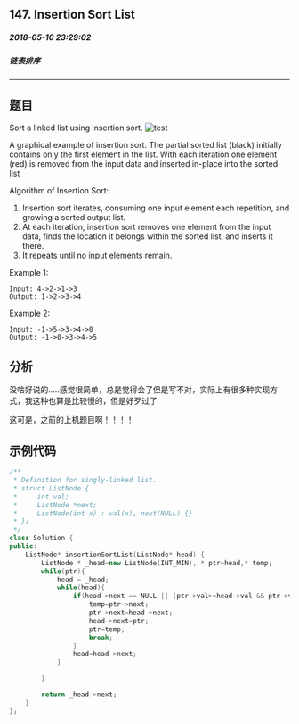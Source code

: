 ## 147. Insertion Sort List
##### 2018-05-10 23:29:02
##### 链表排序
****
##  题目
Sort a linked list using insertion sort.
![test](https://upload.wikimedia.org/wikipedia/commons/0/0f/Insertion-sort-example-300px.gif)

A graphical example of insertion sort. The partial sorted list (black) initially contains only the first element in the list.
With each iteration one element (red) is removed from the input data and inserted in-place into the sorted list

Algorithm of Insertion Sort:

1. Insertion sort iterates, consuming one input element each repetition, and growing a sorted output list.
2. At each iteration, insertion sort removes one element from the input data, finds the location it belongs within the sorted list, and inserts it there.
3. It repeats until no input elements remain.

Example 1:
```
Input: 4->2->1->3
Output: 1->2->3->4
```
Example 2:
```
Input: -1->5->3->4->0
Output: -1->0->3->4->5
```
## 分析
没啥好说的.....感觉很简单，总是觉得会了但是写不对，实际上有很多种实现方式，我这种也算是比较慢的，但是好歹过了

这可是，之前的上机题目啊！！！！
## 示例代码
```cpp
/**
 * Definition for singly-linked list.
 * struct ListNode {
 *     int val;
 *     ListNode *next;
 *     ListNode(int x) : val(x), next(NULL) {}
 * };
 */
class Solution {
public:
    ListNode* insertionSortList(ListNode* head) {
        ListNode * _head=new ListNode(INT_MIN), * ptr=head,* temp;
        while(ptr){
            head = _head;
            while(head){
                if(head->next == NULL || (ptr->val>=head->val && ptr->val <= head->next->val)){
                    temp=ptr->next;
                    ptr->next=head->next;
                    head->next=ptr;
                    ptr=temp;
                    break;
                }
                head=head->next;
            }

        }

        return _head->next;
    }
};
```
